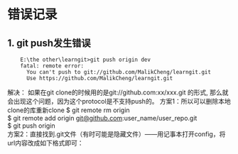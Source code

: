 # 错误记录
## 1. git push发生错误
```
	E:\the other\learngit>git push origin dev
	fatal: remote error:
	  You can't push to git://github.com/MalikCheng/learngit.git
	  Use https://github.com/MalikCheng/learngit.git
```
 
 解决：	如果在git clone的时候用的是git://github.com:xx/xxx.git 
			的形式, 那么就会出现这个问题，因为这个protocol是不支持push的。
			方案1：所以可以删除本地clone的库重新clone
					$ git remote rm origin  
					$ git remote add origin git@github.com:user_name/user_repo.git  
					$ git push origin  
			方案2：直接找到.git文件（有时可能是隐藏文件）——用记事本打开config，将url内容改成如下格式即可：	
